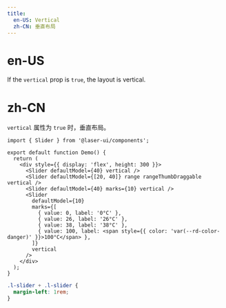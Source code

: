 ```yaml
---
title:
  en-US: Vertical
  zh-CN: 垂直布局
---
```


# en-US

If the `vertical` prop is `true`, the layout is vertical.

# zh-CN

`vertical` 属性为 `true` 时，垂直布局。

```tsx
import { Slider } from '@laser-ui/components';

export default function Demo() {
  return (
    <div style={{ display: 'flex', height: 300 }}>
      <Slider defaultModel={40} vertical />
      <Slider defaultModel={[20, 40]} range rangeThumbDraggable vertical />
      <Slider defaultModel={40} marks={10} vertical />
      <Slider
        defaultModel={10}
        marks={[
          { value: 0, label: '0°C' },
          { value: 26, label: '26°C' },
          { value: 38, label: '38°C' },
          { value: 100, label: <span style={{ color: 'var(--rd-color-danger)' }}>100°C</span> },
        ]}
        vertical
      />
    </div>
  );
}
```

```scss
.l-slider + .l-slider {
  margin-left: 1rem;
}
```
